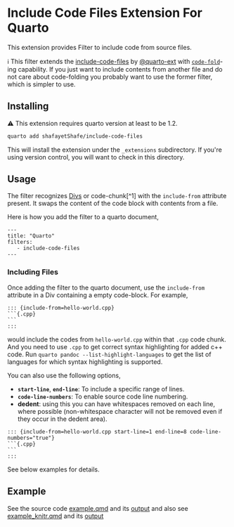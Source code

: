 # Include Code Files Extension For Quarto

This extension provides Filter to include code from source files.

:information_source: This filter extends the [include-code-files](https://github.com/quarto-ext/include-code-files) by [@quarto-ext](https://github.com/quarto-ext) with [`code-fold`](https://quarto.org/docs/output-formats/html-code.html#folding-code)-ing capability. If you just want to include contents from another file and do not care about code-folding you probably want to use the former filter, which is simpler to use.

## Installing

:warning: This extension requires quarto version at least to be 1.2.

```bash
quarto add shafayetShafe/include-code-files
```

This will install the extension under the `_extensions` subdirectory.
If you're using version control, you will want to check in this directory.

## Usage

The filter recognizes [Divs](https://quarto.org/docs/authoring/markdown-basics.html#divs-and-spans) or code-chunk[^1] with the `include-from` attribute present. It swaps the content of the code block with contents from a file.

Here is how you add the filter to a quarto document,

```
---
title: "Quarto"
filters:
   - include-code-files
---

```

### Including Files

Once adding the filter to the quarto document, use the `include-from` attribute in a Div containing a empty code-block. For example,

````
::: {include-from=hello-world.cpp}
```{.cpp}
```
:::
````

would include the codes from `hello-world.cpp` within that `.cpp` code chunk. And you need to use `.cpp` to get correct syntax highlighting for added c++ code. Run `quarto pandoc --list-highlight-languages` to get the list of languages for which syntax highlighting is supported.

You can also use the following options,

- **`start-line`**, **`end-line`**: To include a specific range of lines.
- **`code-line-numbers`**: To enable source code line numbering.
- **dedent**: using this you can have whitespaces removed on each line, where possible (non-whitespace character will not be removed even if they occur in the dedent area).


````
::: {include-from=hello-world.cpp start-line=1 end-line=8 code-line-numbers="true"}
```{.cpp}
```
:::

````

See below examples for details.


## Example
See the source code [example.qmd](example.qmd) and its [output](https://shafayetshafee.github.io/include-code-files/example.html) and also see [example_knitr.qmd](example_knitr.qmd) and its [output](https://shafayetshafee.github.io/include-code-files/example_knitr.html)